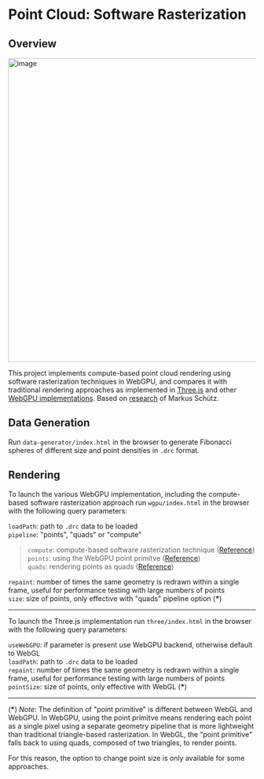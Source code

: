 # Point Cloud: Software Rasterization

## Overview

<img width="617" alt="image" src="https://github.com/user-attachments/assets/e9a2a0ac-b86c-4a8e-8db3-cc48f66dacf4">


This project implements compute-based point cloud rendering using software rasterization techniques in WebGPU, and compares it with traditional rendering approaches as implemented in [Three.js](https://threejs.org/) and other [WebGPU implementations](https://webgpu.github.io/webgpu-samples/?sample=points). Based on [research](https://github.com/m-schuetz/compute_rasterizer?tab=readme-ov-file) of Markus Schütz.

## Data Generation

Run `data-generator/index.html` in the browser to generate Fibonacci spheres of different size and point densities in `.drc` format.

## Rendering

To launch the various WebGPU implementation, including the compute-based software rasterization approach run `wgpu/index.html` in the browser with the following query parameters:

`loadPath`: path to `.drc` data to be loaded<br>
`pipeline`: "points", "quads" or "compute"<br>
> `compute`: compute-based software rasterization technique ([Reference](https://github.com/m-schuetz/compute_rasterizer?tab=readme-ov-file))<br>
> `points`: using the WebGPU point primitve ([Reference](https://webgpu.github.io/webgpu-samples/?sample=points))<br>
> `quads`: rendering points as quads ([Reference](https://webgpu.github.io/webgpu-samples/?sample=points))<br>

`repaint`: number of times the same geometry is redrawn within a single frame, useful for performance testing with large numbers of points<br>
`size`: size of points, only effective with "quads" pipeline option (**\***)<br>

***

To launch the Three.js implementation run `three/index.html` in the browser with the following query parameters:

`useWebGPU`: if parameter is present use WebGPU backend, otherwise default to WebGL<br>
`loadPath`: path to `.drc` data to be loaded<br>
`repaint`: number of times the same geometry is redrawn within a single frame, useful for performance testing with large numbers of points<br>
`pointSize`: size of points, only effective with WebGL (**\***)<br>

***
(**\***) *Note*: The definition of "point primitive" is different between WebGL and WebGPU. In WebGPU, using the point primitve means rendering each point as a single pixel using a separate geometry pipeline that is more lightweight than traditional triangle-based rasterization. In WebGL, the "point primitive" falls back to using quads, composed of two triangles, to render points.

For this reason, the option to change point size is only available for some approaches.
